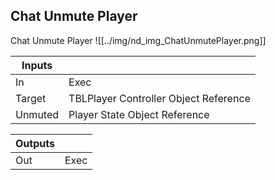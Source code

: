 ## Chat Unmute Player
Chat Unmute Player
![[../img/nd_img_ChatUnmutePlayer.png]]

|Inputs||
|--|--|
| In | Exec |
| Target | TBLPlayer Controller Object Reference |
| Unmuted | Player State Object Reference |

|Outputs||
|--|--|
| Out | Exec |
